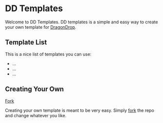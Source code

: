 # DD Templates
Welcome to DD Templates.  DD templates is a simple and easy way to create your own template for <a href="http://dragondrops.net">DragonDrop</a>.

## Template List
This is a nice list of templates you can use:
- ...
- ...
- ...

## Creating Your Own
<a class="github-button" href="https://github.com/dragon-drop-scratch/DD-Templates/fork" data-icon="octicon-repo-forked" data-style="mega" data-count-href="/dragon-drop-scratch/DD-Templates/network" data-count-api="/repos/dragon-drop-scratch/DD-Templates#forks_count" data-count-aria-label="# forks on GitHub" aria-label="Fork dragon-drop-scratch/DD-Templates on GitHub">Fork</a>

Creating your own template is meant to be very easy.  Simply <a class="github-button" href="https://github.com/dragon-drop-scratch/DD-Templates/fork" data-icon="octicon-repo-forked" data-style="mega" data-count-href="/dragon-drop-scratch/DD-Templates/network" data-count-api="/repos/dragon-drop-scratch/DD-Templates#forks_count" data-count-aria-label="# forks on GitHub" aria-label="Fork dragon-drop-scratch/DD-Templates on GitHub">fork</a> the repo and change whatever you like.
